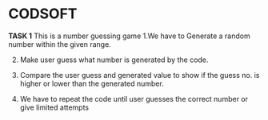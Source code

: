 # CODSOFT
**TASK 1**
This is a number guessing game
1.We have to Generate a random number within the given range.

2. Make user guess what number is generated by the code.

3. Compare the user guess and generated value to show if the guess no. is higher or lower than the generated number.

4. We have to repeat the code until user guesses the correct number or give limited attempts


